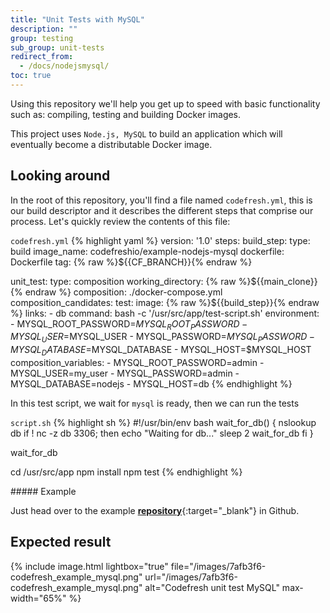 ```yaml
---
title: "Unit Tests with MySQL"
description: ""
group: testing
sub_group: unit-tests
redirect_from:
  - /docs/nodejsmysql/
toc: true
---
```


Using this repository we'll help you get up to speed with basic functionality such as: compiling, testing and building Docker images.

This project uses `Node.js, MySQL` to build an application which will eventually become a distributable Docker image.

## Looking around
In the root of this repository, you'll find a file named `codefresh.yml`, this is our build descriptor and it describes the different steps that comprise our process. Let's quickly review the contents of this file:

  `codefresh.yml`
{% highlight yaml %}
version: '1.0'
steps:
  build_step:
    type: build
    image_name: codefreshio/example-nodejs-mysql
    dockerfile: Dockerfile
    tag: {% raw %}${{CF_BRANCH}}{% endraw %}

  unit_test:
    type: composition
    working_directory: {% raw %}${{main_clone}}{% endraw %}
    composition: ./docker-compose.yml
    composition_candidates:
      test:
        image: {% raw %}${{build_step}}{% endraw %}
        links:
          - db
        command: bash -c '/usr/src/app/test-script.sh'
        environment:
          - MYSQL_ROOT_PASSWORD=$MYSQL_ROOT_PASSWORD
          - MYSQL_USER=$MYSQL_USER
          - MYSQL_PASSWORD=$MYSQL_PASSWORD
          - MYSQL_DATABASE=$MYSQL_DATABASE
          - MYSQL_HOST=$MYSQL_HOST
    composition_variables:
      - MYSQL_ROOT_PASSWORD=admin
      - MYSQL_USER=my_user
      - MYSQL_PASSWORD=admin
      - MYSQL_DATABASE=nodejs
      - MYSQL_HOST=db
{% endhighlight %} 

In this test script, we wait for `mysql` is ready, then we can run the tests

  `script.sh`
{% highlight sh %}
#!/usr/bin/env bash
wait_for_db() {
  nslookup db
  if ! nc -z db 3306; then
    echo "Waiting for db..."
    sleep 2
    wait_for_db
  fi
}

wait_for_db

cd /usr/src/app
npm install
npm test
{% endhighlight %} 

<div class="bd-callout bd-callout-info" markdown="1">
##### Example

Just head over to the example [__repository__](https://github.com/codefreshdemo/cf-example-unit-tests-with-composition){:target="_blank"} in Github.
</div>

## Expected result

{% include image.html lightbox="true" file="/images/7afb3f6-codefresh_example_mysql.png" url="/images/7afb3f6-codefresh_example_mysql.png" alt="Codefresh unit test MySQL" max-width="65%" %}
